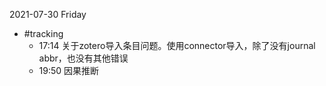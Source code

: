 2021-07-30 Friday

- #tracking
  - 17:14 关于zotero导入条目问题。使用connector导入，除了没有journal abbr，也没有其他错误
  - 19:50 因果推断







